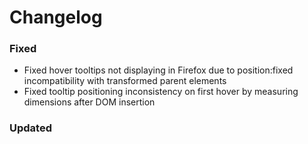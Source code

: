 # Changelog

### Fixed

- Fixed hover tooltips not displaying in Firefox due to position:fixed incompatibility with transformed parent elements
- Fixed tooltip positioning inconsistency on first hover by measuring dimensions after DOM insertion

### Updated
